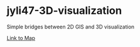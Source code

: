 # jyli47-3D-visualization
Simple bridges between 2D GIS and 3D visualization

[Link to Map](https://jyli47.github.io/jyli47-web/2Dand3D/index.html)
